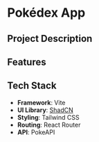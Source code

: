 # Pokédex App
## Project Description

## Features

## Tech Stack
- **Framework**: Vite
- **UI Library**: [ShadCN](https://medium.com/@rkfarhansadik/how-to-install-shadcn-ui-with-reactjs-with-vite-c564b9efae85)
- **Styling**: Tailwind CSS
- **Routing**: React Router
- **API**: PokeAPI